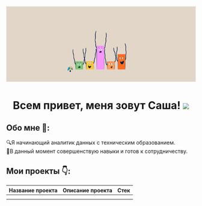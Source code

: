<h1 align="center">
<img src="https://github.com/alexander-shlykov/alexander-shlykov/blob/main/assets/Header-1.gif" height="200"/></h1>

<h1 align="center">Всем привет, меня зовут Саша!  
<img src="https://github.com/blackcater/blackcater/raw/main/images/Hi.gif" height="32"/></h1>

## Обо мне :information_desk_person::  
:mag:Я начинающий аналитик данных с техническим образованием.  
:rocket:В данный момент совершенствую навыки и готов к сотрудничеству.  
## Мои проекты :point_down::
|Название проекта|Описание проекта|Стек|
|-----------|-----------|-----------|
||||
||||
